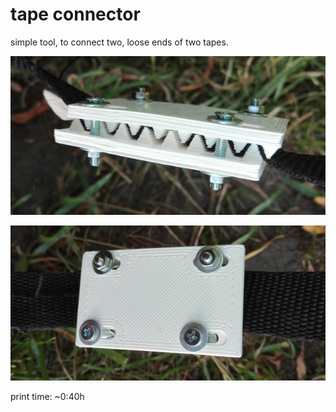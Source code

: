 tape connector
===

simple tool, to connect two, loose ends of two tapes.

![side view](.pic/side_view.jpg)

![top view](.pic/top_view.jpg)

print time: ~0:40h
